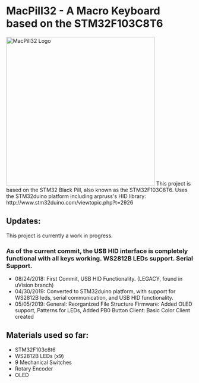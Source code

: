 # MacPill32 - A Macro Keyboard based on the STM32F103C8T6
<img src="https://i.imgur.com/joyodGK.png" alt="MacPill32 Logo" width="400"/>
This project is based on the STM32 Black Pill, also known as the STM32F103C8T6.
Uses the STM32duino platform including arpruss's HID library: http://www.stm32duino.com/viewtopic.php?t=2926

## Updates:
This project is currently a work in progress.
### As of the current commit, the USB HID interface is completely functional with all keys working. WS2812B LEDs support. Serial Support.
- 08/24/2018: First Commit, USB HID Functionality. (LEGACY, found in uVision branch)
- 04/30/2019: Converted to STM32duino platform, with support for WS2812B leds, serial communication, and USB HID functionality.
- 05/05/2019: 
General: Reorganized File Structure
Firmware: Added OLED support, Patterns for LEDs, Added PB0 Button
Client: Basic Color Client created

## Materials used so far:
- STM32F103c8t6
- WS2812B LEDs (x9)
- 9 Mechanical Switches
- Rotary Encoder
- OLED

